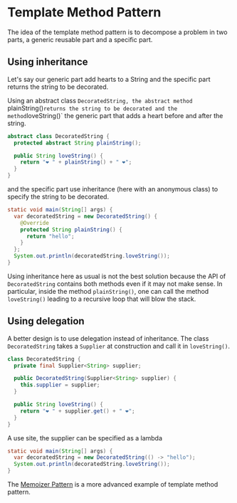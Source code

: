 # Template Method Pattern

The idea of the template method pattern is to decompose a problem in two parts, a generic reusable part
and a specific part.

## Using inheritance

Let's say our generic part add hearts to a String and the specific part returns the string to be decorated. 

Using an abstract class `DecoratedString, the abstract method `plainString()` returns the string to be decorated
and the method `loveString()` the generic part that adds a heart before and after the string.
```java
abstract class DecoratedString {
  protected abstract String plainString();

  public String loveString() {
    return "❤️ " + plainString() + " ❤️";
  }
}
```

and the specific part use inheritance (here with an anonymous class) to specify the string to be decorated.
```java
static void main(String[] args) {
  var decoratedString = new DecoratedString() {
    @Override
    protected String plainString() {
      return "hello";
    }
  };
  System.out.println(decoratedString.loveString());
}
```

Using inheritance here as usual is not the best solution because the API of `DecoratedString` contains
both methods even if it may not make sense. In particular, inside the method `plainString()`,
one can call the method `loveString()` leading to a recursive loop that will blow the stack.


## Using delegation

A better design is to use delegation instead of inheritance.
The class `DecoratedString` takes a `Supplier` at construction and call it in `loveString()`.
```java
class DecoratedString {
  private final Supplier<String> supplier;

  public DecoratedString(Supplier<String> supplier) {
    this.supplier = supplier;
  }

  public String loveString() {
    return "❤️ " + supplier.get() + " ❤️";
  }
}
```

A use site, the supplier can be specified as a lambda
```java
static void main(String[] args) {
  var decoratedString = new DecoratedString(() -> "hello");
  System.out.println(decoratedString.loveString());
}
```

The [Memoizer Pattern](../memoizer) is a more advanced example of template method pattern.


